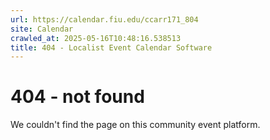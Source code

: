 ```yaml
---
url: https://calendar.fiu.edu/ccarr171_804
site: Calendar
crawled_at: 2025-05-16T10:48:16.538513
title: 404 - Localist Event Calendar Software
---
```


# 404 - not found
We couldn't find the page on this community event platform.
